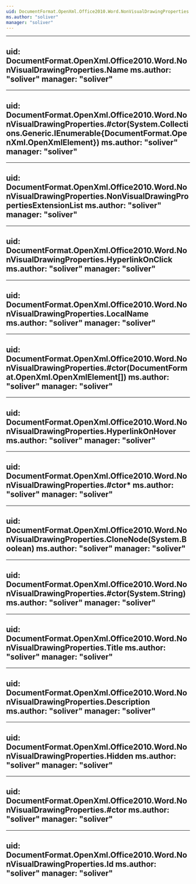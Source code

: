 ```yaml
---
uid: DocumentFormat.OpenXml.Office2010.Word.NonVisualDrawingProperties
ms.author: "soliver"
manager: "soliver"
---
```


---
uid: DocumentFormat.OpenXml.Office2010.Word.NonVisualDrawingProperties.Name
ms.author: "soliver"
manager: "soliver"
---

---
uid: DocumentFormat.OpenXml.Office2010.Word.NonVisualDrawingProperties.#ctor(System.Collections.Generic.IEnumerable{DocumentFormat.OpenXml.OpenXmlElement})
ms.author: "soliver"
manager: "soliver"
---

---
uid: DocumentFormat.OpenXml.Office2010.Word.NonVisualDrawingProperties.NonVisualDrawingPropertiesExtensionList
ms.author: "soliver"
manager: "soliver"
---

---
uid: DocumentFormat.OpenXml.Office2010.Word.NonVisualDrawingProperties.HyperlinkOnClick
ms.author: "soliver"
manager: "soliver"
---

---
uid: DocumentFormat.OpenXml.Office2010.Word.NonVisualDrawingProperties.LocalName
ms.author: "soliver"
manager: "soliver"
---

---
uid: DocumentFormat.OpenXml.Office2010.Word.NonVisualDrawingProperties.#ctor(DocumentFormat.OpenXml.OpenXmlElement[])
ms.author: "soliver"
manager: "soliver"
---

---
uid: DocumentFormat.OpenXml.Office2010.Word.NonVisualDrawingProperties.HyperlinkOnHover
ms.author: "soliver"
manager: "soliver"
---

---
uid: DocumentFormat.OpenXml.Office2010.Word.NonVisualDrawingProperties.#ctor*
ms.author: "soliver"
manager: "soliver"
---

---
uid: DocumentFormat.OpenXml.Office2010.Word.NonVisualDrawingProperties.CloneNode(System.Boolean)
ms.author: "soliver"
manager: "soliver"
---

---
uid: DocumentFormat.OpenXml.Office2010.Word.NonVisualDrawingProperties.#ctor(System.String)
ms.author: "soliver"
manager: "soliver"
---

---
uid: DocumentFormat.OpenXml.Office2010.Word.NonVisualDrawingProperties.Title
ms.author: "soliver"
manager: "soliver"
---

---
uid: DocumentFormat.OpenXml.Office2010.Word.NonVisualDrawingProperties.Description
ms.author: "soliver"
manager: "soliver"
---

---
uid: DocumentFormat.OpenXml.Office2010.Word.NonVisualDrawingProperties.Hidden
ms.author: "soliver"
manager: "soliver"
---

---
uid: DocumentFormat.OpenXml.Office2010.Word.NonVisualDrawingProperties.#ctor
ms.author: "soliver"
manager: "soliver"
---

---
uid: DocumentFormat.OpenXml.Office2010.Word.NonVisualDrawingProperties.Id
ms.author: "soliver"
manager: "soliver"
---
